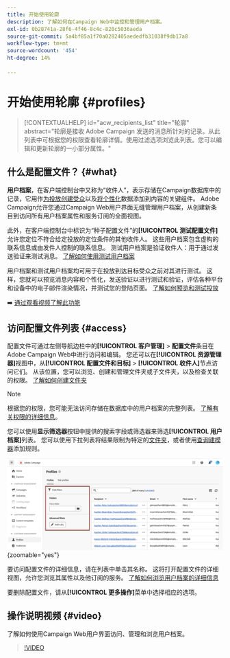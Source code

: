 ```yaml
---
title: 开始使用轮廓
description: 了解如何在Campaign Web中监控和管理用户档案。
exl-id: 0b28741a-28f6-4f46-8c4c-820c5036aeda
source-git-commit: 5a4bf85a1f70a0282405aededfb31038f9db17a8
workflow-type: tm+mt
source-wordcount: '454'
ht-degree: 14%

---
```


# 开始使用轮廓 {#profiles}

>[!CONTEXTUALHELP]
>id="acw_recipients_list"
>title="轮廓"
>abstract="轮廓是接收 Adobe Campaign 发送的消息所针对的记录。从此列表中可根据您的权限查看轮廓详情。使用过滤选项浏览此列表。您可以编辑和更新轮廓的一小部分属性。"

## 什么是配置文件？ {#what}

**用户档案**，在客户端控制台中又称为“收件人”，表示存储在Campaign数据库中的记录，它用作[为投放创建受众](create-audience.md)以及[将个性化](../personalization/personalize.md)数据添加到内容的关键组件。 Adobe Campaign允许您通过Campaign Web用户界面无缝管理用户档案，从创建新条目到访问所有用户档案属性和服务订阅的全面视图。

此外，在客户端控制台中标识为“种子配置文件”的&#x200B;**[!UICONTROL 测试配置文件]**&#x200B;允许您定位不符合给定投放的定位条件的其他收件人。 这些用户档案包含虚构的联系信息或由发件人控制的联系信息。 测试用户档案是验证收件人：用于通过发送验证来测试消息。 [了解如何使用测试用户档案](test-profiles.md)

用户档案和测试用户档案均可用于在投放到达目标受众之前对其进行测试。 这样，您就可以预览消息内容和个性化，发送验证以进行测试和验证，评估各种平台和设备中的电子邮件渲染情况，并测试您的登陆页面。 [了解如何预览和测试投放](../preview-test/preview-test.md)

➡️ [通过观看视频了解此功能](#video)

## 访问配置文件列表 {#access}

配置文件可通过左侧导航边栏中的&#x200B;**[!UICONTROL 客户管理]** > **配置文件**&#x200B;条目在Adobe Campaign Web中进行访问和编辑。 您还可以在&#x200B;**[!UICONTROL 资源管理器]**&#x200B;视图中，从&#x200B;**[!UICONTROL 配置文件和目标]** > **[!UICONTROL 收件人]**&#x200B;节点访问它们。 从该位置，您可以浏览、创建和管理文件夹或子文件夹，以及检查关联的权限。 [了解如何创建文件夹](../get-started/permissions.md#folders)

>[!NOTE]
>
>根据您的权限，您可能无法访问存储在数据库中的用户档案的完整列表。 [了解有关权限的详细信息](../get-started/permissions.md)。

您可以使用&#x200B;**显示筛选器**&#x200B;按钮中提供的搜索字段或筛选器来筛选&#x200B;**[!UICONTROL 用户档案]**&#x200B;列表。 您可以使用下拉列表将结果限制为特定的[文件夹](../get-started/permissions.md#folders)，或者使用[查询建模器](../query/query-modeler-overview.md)添加规则。

![](assets/profiles-list-filters.png){zoomable="yes"}

要访问配置文件的详细信息，请在列表中单击其名称。 这将打开配置文件的详细视图，允许您浏览其属性以及他订阅的服务。 [了解如何浏览用户档案的详细信息](create-profile.md)

要删除配置文件，请从&#x200B;**[!UICONTROL 更多操作]**&#x200B;菜单中选择相应的选项。

## 操作说明视频 {#video}

了解如何使用Campaign Web用户界面访问、管理和浏览用户档案。

>[!VIDEO](https://video.tv.adobe.com/v/3427293?quality=12)
